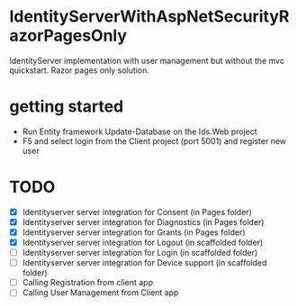 # IdentityServerWithAspNetSecurityRazorPagesOnly
IdentityServer implementation with user management but without the mvc quickstart. Razor pages only solution.


# getting started

* Run Entity framework Update-Database on the Ids.Web project
* F5 and select login from the Client project (port 5001) and register new user

# TODO

* [x] Identityserver server integration for Consent (in Pages folder)
* [x] Identityserver server integration for Diagnostics (in Pages folder)
* [x] Identityserver server integration for Grants (in Pages folder)
* [x] Identityserver server integration for Logout (in scaffolded folder)
* [ ] Identityserver server integration for Login (in scaffolded folder)
* [ ] Identityserver server integration for Device support (in scaffolded folder)
* [ ] Calling Registration from client app
* [ ] Calling User Management from Client app